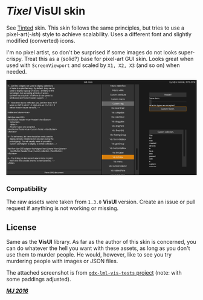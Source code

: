 # *Tixel* VisUI skin

See [Tinted](../tinted) skin. This skin follows the same principles, but tries to use a pixel-art(*-ish*) style to achieve scalability. Uses a different font and slightly modified (converted) icons.

I'm no pixel artist, so don't be surprised if some images do not looks super-crispy. Treat this as a (solid?) base for pixel-art GUI skin. Looks great when used with `ScreenViewport` and scaled by `X1, X2, X3` (and so on) when needed.

![Tixel](tixel.png)

### Compatibility

The raw assets were taken from `1.3.0` **VisUI** version. Create an issue or pull request if anything is not working or missing.

## License

Same as the **VisUI** library. As far as the author of this skin is concerned, you can do whatever the hell you want with these assets, as long as you don't use them to murder people. He would, however, like to see you try murdering people with images or JSON files.

The attached screenshot is from [`gdx-lml-vis-tests` project](https://github.com/czyzby/gdx-lml/tree/master/examples/gdx-lml-vis-tests) (note: with some paddings adjusted).

***[MJ 2016](https://github.com/czyzby/gdx-lml)***
